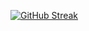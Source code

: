 [![GitHub Streak](https://github-readme-streak-stats.herokuapp.com?user=IWaqasrafiq&theme=dark-smoky&hide_border=true&date_format=M%20j%5B%2C%20Y%5D)](https://git.io/streak-stats)
<!--
**IWaqasRafiq/IWaqasRafiq** is a ✨ _special_ ✨ repository because its `README.md` (this file) appears on your GitHub profile.

Here are some ideas to get you started:

- 🔭 I’m currently working on ...
- 🌱 I’m currently learning ...
- 👯 I’m looking to collaborate on ...
- 🤔 I’m looking for help with ...
- 💬 Ask me about ...
- 📫 How to reach me: ...
- 😄 Pronouns: ...
- ⚡ Fun fact: ...
-->
